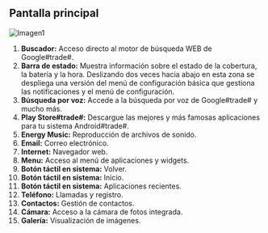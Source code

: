 ## Pantalla principal

![Imagen1](http://static.energysistem.com/images/manuals/42674/56efe623efb17.jpg)

1. **Buscador:** Acceso directo al motor de búsqueda WEB de Google#trade#.
2. **Barra de estado:** Muestra información sobre el estado de la cobertura, la batería y la hora. Deslizando dos veces hacia abajo en esta zona se despliega una versión del menú de configuración básica que gestiona las notificaciones y el menú de configuración.
3. **Búsqueda por voz:** Accede a la búsqueda por voz de Google#trade# y mucho más.
4. **Play Store#trade#:** Descargue las mejores y más famosas aplicaciones para tu sistema Android#trade#.
5. **Energy Music:** Reproducción de archivos de sonido.
6. **Email:** Correo electrónico.
7. **Internet:** Navegador web.
8. **Menu:** Acceso al menú de aplicaciones y widgets.
9. **Botón táctil en sistema:** Volver.
10. **Botón táctil en sistema:** Inicio.
11. **Botón táctil en sistema:** Aplicaciones recientes.
12. **Teléfono:** Llamadas y registro.
13. **Contactos:** Gestión de contactos.
14. **Cámara:** Acceso a la cámara de fotos integrada.
15. **Galería:** Visualización de imágenes.
